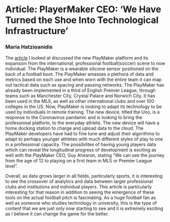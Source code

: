

# Article: PlayerMaker CEO: ‘We Have Turned the Shoe Into Technological Infrastructure’
### Maria Hatzioanidis
The [article](https://www.sporttechie.com/playermaker-soccer-technology-wearables-data) I looked at discussed the new PlayMaker platform and its expansion from the international, professional football(soccer) scene to now individual. The PlayMaker is a wearable silicone sensor positioned on the back of a football boot. The PlayMaker amasses a plethora of data and metrics based on each use and when worn with the entire team it can map out tactical data such as spacing and passing networks. The PlayMaker has already been implemented in a third of English Premier League, through teams such as Manchester City, Crystal Palace and Norwich City. It has been used in the MLS, as well as other international clubs and over 100 colleges in the US. Now, PlayMaker is looking to adapt its technology to be used by individuals in remote training. The new device, titled the Uno, is a response to the Coronavirus pandamic and is looking to bring the professional platform, to the everyday athlete. The new device will have a home docking station to charge and upload data to the cloud. The PlayMaker developers have had to fine tune and adjust their algorithms to adapt to perhaps younger athletes with much different styles of play to one in a professional capacity. The possibilites of having young players data which can reveal the longitudinal progress of development is exciting as well with the PlayMaker CEO, Guy Ahearon, stating “We can see the journey from the age of 12 to playing on a first team in MLS or Premier League level”.  
 
Overall, as data grows larger in all fields, particularly sports, it is interesting to see the crossover of analytics and data between larger professional clubs and institutions and individual players. This article is particularly interesting for that reason in addition to seeing the emergence of these tools on the actual football pitch is fascinating. As a huge football fan as well as someone who studies technology in university, this is the type of content that we are just only now starting to see and it is extremely exciting as I believe it can change the game for the better.
